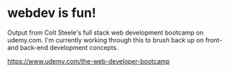 # webdev is fun!

Output from Colt Steele's full stack web development bootcamp on udemy.com.
I'm currently working through this to brush back up on front- and back-end
development concepts.

https://www.udemy.com/the-web-developer-bootcamp
